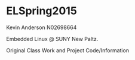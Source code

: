 # ELSpring2015
Kevin Anderson
N02698664

Embedded Linux @ SUNY New Paltz.

Original Class Work and Project Code/Information
